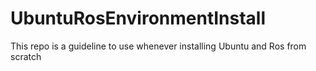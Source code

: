 # UbuntuRosEnvironmentInstall
This repo is a guideline to use whenever installing Ubuntu and Ros from scratch
